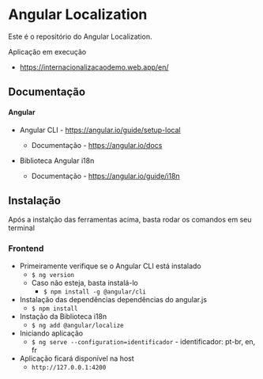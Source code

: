 # Angular Localization

Este é o repositório do Angular Localization.

Aplicação em execução
* https://internacionalizacaodemo.web.app/en/

## Documentação

#### Angular
* Angular CLI - <https://angular.io/guide/setup-local>
    * Documentação - <https://angular.io/docs>

* Biblioteca Angular i18n 
    * Documentação - <https://angular.io/guide/i18n>

## Instalação

Após a instalção das ferramentas acima, basta rodar os comandos em seu terminal

### Frontend

* Primeiramente verifique se o Angular CLI está instalado
    * `$ ng version`
    * Caso não esteja, basta instalá-lo 
        * `$ npm install -g @angular/cli`
* Instalação das dependências dependências do angular.js
    * `$ npm install`
* Instação da Biblioteca i18n
    * `$ ng add @angular/localize`
* Iniciando aplicação
    * `$ ng serve --configuration=identificador` - identificador: pt-br, en, fr
* Aplicação ficará disponível na host 
    * `http://127.0.0.1:4200`
